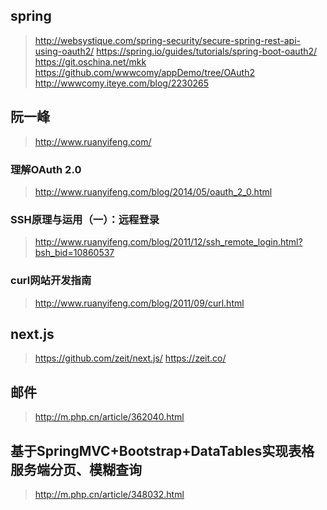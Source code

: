 ## spring
> http://websystique.com/spring-security/secure-spring-rest-api-using-oauth2/
> https://spring.io/guides/tutorials/spring-boot-oauth2/
> https://git.oschina.net/mkk
> https://github.com/wwwcomy/appDemo/tree/OAuth2
> http://wwwcomy.iteye.com/blog/2230265
## 阮一峰
> http://www.ruanyifeng.com/
### 理解OAuth 2.0
> http://www.ruanyifeng.com/blog/2014/05/oauth_2_0.html
### SSH原理与运用（一）：远程登录
> http://www.ruanyifeng.com/blog/2011/12/ssh_remote_login.html?bsh_bid=10860537
### curl网站开发指南
> http://www.ruanyifeng.com/blog/2011/09/curl.html
## next.js
> https://github.com/zeit/next.js/
> https://zeit.co/
## 邮件
> http://m.php.cn/article/362040.html
## 基于SpringMVC+Bootstrap+DataTables实现表格服务端分页、模糊查询
> http://m.php.cn/article/348032.html
